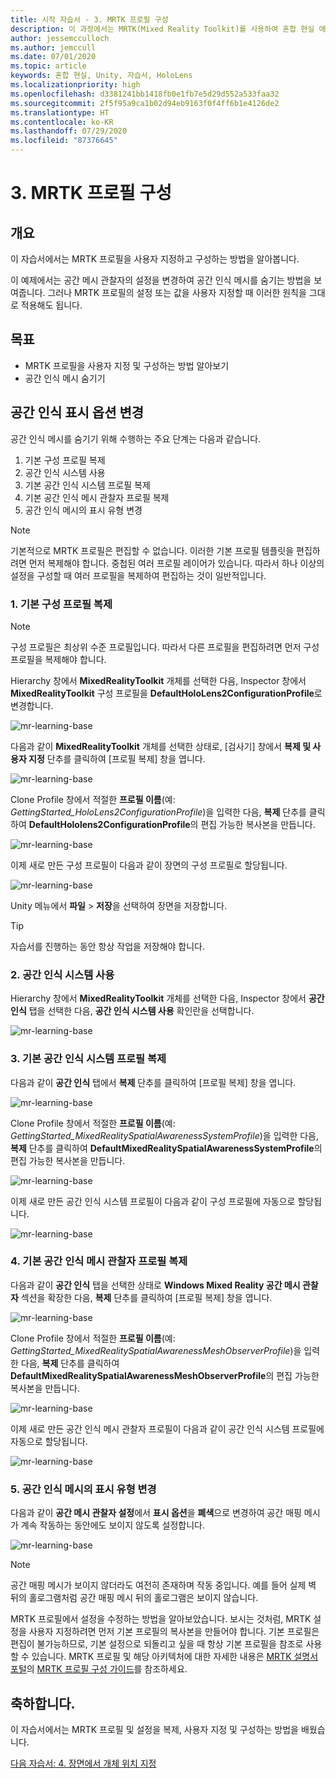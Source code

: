 ```yaml
---
title: 시작 자습서 - 3. MRTK 프로필 구성
description: 이 과정에서는 MRTK(Mixed Reality Toolkit)를 사용하여 혼합 현실 애플리케이션을 만드는 방법을 보여 줍니다.
author: jessemcculloch
ms.author: jemccull
ms.date: 07/01/2020
ms.topic: article
keywords: 혼합 현실, Unity, 자습서, HoloLens
ms.localizationpriority: high
ms.openlocfilehash: d3381241bb1418fb0e1fb7e5d29d552a533faa32
ms.sourcegitcommit: 2f5f95a9ca1b02d94eb9163f0f4ff6b1e4126de2
ms.translationtype: HT
ms.contentlocale: ko-KR
ms.lasthandoff: 07/29/2020
ms.locfileid: "87376645"
---
```

# <a name="3-configuring-the-mrtk-profiles"></a>3. MRTK 프로필 구성

## <a name="overview"></a>개요

이 자습서에서는 MRTK 프로필을 사용자 지정하고 구성하는 방법을 알아봅니다.

이 예제에서는 공간 메시 관찰자의 설정을 변경하여 공간 인식 메시를 숨기는 방법을 보여줍니다. 그러나 MRTK 프로필의 설정 또는 값을 사용자 지정할 때 이러한 원칙을 그대로 적용해도 됩니다.

## <a name="objectives"></a>목표

* MRTK 프로필을 사용자 지정 및 구성하는 방법 알아보기
* 공간 인식 메시 숨기기

## <a name="changing-the-spatial-awareness-display-option"></a>공간 인식 표시 옵션 변경

공간 인식 메시를 숨기기 위해 수행하는 주요 단계는 다음과 같습니다.

1. 기본 구성 프로필 복제
2. 공간 인식 시스템 사용
3. 기본 공간 인식 시스템 프로필 복제
4. 기본 공간 인식 메시 관찰자 프로필 복제
5. 공간 인식 메시의 표시 유형 변경

> [!NOTE]
> 기본적으로 MRTK 프로필은 편집할 수 없습니다. 이러한 기본 프로필 템플릿을 편집하려면 먼저 복제해야 합니다. 중첩된 여러 프로필 레이어가 있습니다. 따라서 하나 이상의 설정을 구성할 때 여러 프로필을 복제하여 편집하는 것이 일반적입니다.

### <a name="1-clone-the-default-configuration-profile"></a>1. 기본 구성 프로필 복제

> [!NOTE]
> 구성 프로필은 최상위 수준 프로필입니다. 따라서 다른 프로필을 편집하려면 먼저 구성 프로필을 복제해야 합니다.

Hierarchy 창에서 **MixedRealityToolkit** 개체를 선택한 다음, Inspector 창에서 **MixedRealityToolkit** 구성 프로필을 **DefaultHoloLens2ConfigurationProfile**로 변경합니다.

![mr-learning-base](images/mr-learning-base/base-03-section1-step1-1.png)

다음과 같이 **MixedRealityToolkit** 개체를 선택한 상태로, [검사기] 창에서 **복제 및 사용자 지정** 단추를 클릭하여 [프로필 복제] 창을 엽니다.

![mr-learning-base](images/mr-learning-base/base-03-section1-step1-2.png)

Clone Profile 창에서 적절한 **프로필 이름**(예: _GettingStarted_HoloLens2ConfigurationProfile_)을 입력한 다음, **복제** 단추를 클릭하여 **DefaultHololens2ConfigurationProfile**의 편집 가능한 복사본을 만듭니다.

![mr-learning-base](images/mr-learning-base/base-03-section1-step1-3.png)

이제 새로 만든 구성 프로필이 다음과 같이 장면의 구성 프로필로 할당됩니다.

![mr-learning-base](images/mr-learning-base/base-03-section1-step1-4.png)

Unity 메뉴에서 **파일** > **저장**을 선택하여 장면을 저장합니다.

> [!TIP]
> 자습서를 진행하는 동안 항상 작업을 저장해야 합니다.

### <a name="2-enable-the-spatial-awareness-system"></a>2. 공간 인식 시스템 사용

Hierarchy 창에서 **MixedRealityToolkit** 개체를 선택한 다음, Inspector 창에서 **공간 인식** 탭을 선택한 다음, **공간 인식 시스템 사용** 확인란을 선택합니다.

![mr-learning-base](images/mr-learning-base/base-03-section1-step2-1.png)

### <a name="3-clone-the-default-spatial-awareness-system-profile"></a>3. 기본 공간 인식 시스템 프로필 복제

다음과 같이 **공간 인식** 탭에서 **복제** 단추를 클릭하여 [프로필 복제] 창을 엽니다.

![mr-learning-base](images/mr-learning-base/base-03-section1-step3-1.png)

Clone Profile 창에서 적절한 **프로필 이름**(예: _GettingStarted_MixedRealitySpatialAwarenessSystemProfile_)을 입력한 다음, **복제** 단추를 클릭하여 **DefaultMixedRealitySpatialAwarenessSystemProfile**의 편집 가능한 복사본을 만듭니다.

![mr-learning-base](images/mr-learning-base/base-03-section1-step3-2.png)

이제 새로 만든 공간 인식 시스템 프로필이 다음과 같이 구성 프로필에 자동으로 할당됩니다.

![mr-learning-base](images/mr-learning-base/base-03-section1-step3-3.png)

### <a name="4-clone-the-default-spatial-awareness-mesh-observer-profile"></a>4. 기본 공간 인식 메시 관찰자 프로필 복제

다음과 같이 **공간 인식** 탭을 선택한 상태로 **Windows Mixed Reality 공간 메시 관찰자** 섹션을 확장한 다음, **복제** 단추를 클릭하여 [프로필 복제] 창을 엽니다.

![mr-learning-base](images/mr-learning-base/base-03-section1-step4-1.png)

Clone Profile 창에서 적절한 **프로필 이름**(예: _GettingStarted_MixedRealitySpatialAwarenessMeshObserverProfile_)을 입력한 다음, **복제** 단추를 클릭하여 **DefaultMixedRealitySpatialAwarenessMeshObserverProfile**의 편집 가능한 복사본을 만듭니다.

![mr-learning-base](images/mr-learning-base/base-03-section1-step4-2.png)

이제 새로 만든 공간 인식 메시 관찰자 프로필이 다음과 같이 공간 인식 시스템 프로필에 자동으로 할당됩니다.

![mr-learning-base](images/mr-learning-base/base-03-section1-step4-3.png)

### <a name="5-change-the-visibility-of-the-spatial-awareness-mesh"></a>5. 공간 인식 메시의 표시 유형 변경

다음과 같이 **공간 메시 관찰자 설정**에서 **표시 옵션**을 **폐색**으로 변경하여 공간 매핑 메시가 계속 작동하는 동안에도 보이지 않도록 설정합니다.

![mr-learning-base](images/mr-learning-base/base-03-section1-step5-1.png)

> [!NOTE]
> 공간 매핑 메시가 보이지 않더라도 여전히 존재하며 작동 중입니다. 예를 들어 실제 벽 뒤의 홀로그램처럼 공간 매핑 메시 뒤의 홀로그램은 보이지 않습니다.

MRTK 프로필에서 설정을 수정하는 방법을 알아보았습니다. 보시는 것처럼, MRTK 설정을 사용자 지정하려면 먼저 기본 프로필의 복사본을 만들어야 합니다. 기본 프로필은 편집이 불가능하므로, 기본 설정으로 되돌리고 싶을 때 항상 기본 프로필을 참조로 사용할 수 있습니다. MRTK 프로필 및 해당 아키텍처에 대한 자세한 내용은 [MRTK 설명서 포털](https://microsoft.github.io/MixedRealityToolkit-Unity/README.html)의 [MRTK 프로필 구성 가이드](https://microsoft.github.io/MixedRealityToolkit-Unity/Documentation/MixedRealityConfigurationGuide.html)를 참조하세요.

## <a name="congratulations"></a>축하합니다.

이 자습서에서는 MRTK 프로필 및 설정을 복제, 사용자 지정 및 구성하는 방법을 배웠습니다.

[다음 자습서: 4. 장면에서 개체 위치 지정](mr-learning-base-04.md)
